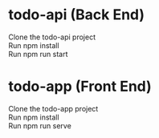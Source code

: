 # todo-api (Back End)
Clone the todo-api project  
Run npm install  
Run npm run start  


# todo-app (Front End)  
Clone the todo-app project  
Run npm install  
Run npm run serve  
